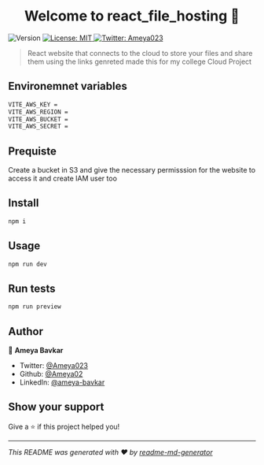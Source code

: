<h1 align="center">Welcome to react_file_hosting 👋</h1>
<p>
  <img alt="Version" src="https://img.shields.io/badge/version-0.0.0-blue.svg?cacheSeconds=2592000" />
  <a href="#" target="_blank">
    <img alt="License: MIT" src="https://img.shields.io/badge/License-MIT-yellow.svg" />
  </a>
  <a href="https://twitter.com/Ameya023" target="_blank">
    <img alt="Twitter: Ameya023" src="https://img.shields.io/twitter/follow/Ameya023.svg?style=social" />
  </a>
</p>

> React website that connects to the cloud to store your files and share them using the links genreted made this for my college Cloud Project

## Environemnet variables
```sh
VITE_AWS_KEY = 
VITE_AWS_REGION = 
VITE_AWS_BUCKET = 
VITE_AWS_SECRET = 
```

## Prequiste
Create a bucket in S3 and give  the necessary permisssion for the website to access it and create IAM user too
## Install

```sh
npm i
```

## Usage

```sh
npm run dev
```

## Run tests

```sh
npm run preview
```

## Author

👤 **Ameya Bavkar**

* Twitter: [@Ameya023](https://twitter.com/Ameya023)
* Github: [@Ameya02](https://github.com/Ameya02)
* LinkedIn: [@ameya-bavkar](https://linkedin.com/in/ameya-bavkar)

## Show your support

Give a ⭐️ if this project helped you!

***
_This README was generated with ❤️ by [readme-md-generator](https://github.com/kefranabg/readme-md-generator)_
